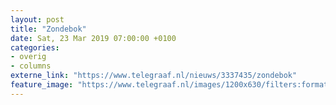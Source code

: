 ```yaml
---
layout: post
title: "Zondebok"
date: Sat, 23 Mar 2019 07:00:00 +0100
categories: 
- overig 
- columns 
externe_link: "https://www.telegraaf.nl/nieuws/3337435/zondebok"
feature_image: "https://www.telegraaf.nl/images/1200x630/filters:format(jpeg):quality(80)/cdn-kiosk-api.telegraaf.nl/5bf89a2a-4ce1-11e9-9561-0217670beecd.jpg"
---
```




